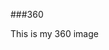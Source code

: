 ###360

This is my 360 image
<script src="//360.vizor.io/scripts/embed.js" data-vizorurl="https://360.vizor.io/embed/v/noar" ></script>

###


